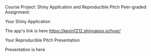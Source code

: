 Course Project: Shiny Application and Reproducible Pitch
Peer-graded Assignment: 


Your Shiny Application

The app's link is here
https://kevin1212.shinyapps.io/hvar/

Your Reproducible Pitch Presentation

Presentation is here

